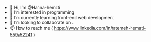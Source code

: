 - 👋 Hi, I’m @Hanna-hemati
- 👀 I’m interested in programming 
- 🌱 I’m currently learning front-end web development 
- 💞️ I’m looking to collaborate on ...
- 📫 How to reach me ( https://www.linkedin.com/in/fatemeh-hemati-559a52241 )

<!---
Hanna-hemati/Hanna-hemati is a ✨ special ✨ repository because its `README.md` (this file) appears on your GitHub profile.
You can click the Preview link to take a look at your changes.
--->
